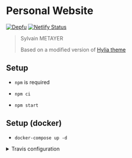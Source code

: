 # Personal Website

[![Depfu](https://badges.depfu.com/badges/8854fd930f182d7c719d31bc443abd5e/overview.svg)](https://depfu.com/github/sylvainmetayer/sylvainmetayer?project_id=6389)
[![Netlify Status](https://api.netlify.com/api/v1/badges/eea326e0-9c5d-443f-a0e5-ba949add331a/deploy-status)](https://app.netlify.com/sites/wizardly-aryabhata-f4e800/deploys)

> Sylvain METAYER
>
> Based on a modified version of [Hylia theme](https://github.com/hankchizljaw/hylia)

## Setup

- `npm` is required

- `npm ci`

- `npm start`

## Setup (docker)

- `docker-compose up -d`

<details>
  <summary>Travis configuration</summary>
  If you want to use travis, you will have to generate the following variables with the [Travis CLI (ruby)](https://docs.travis-ci.com/user/encryption-keys/#usage):

- `travis login` to log in your travis account.

- a private SSH key, to connect to the deploy server.

  To do so, first generate a SSH key and run this command (replacing FILE with the **private** key) : `travis encrypt-file FILE --add`

  The public key must be added to the user `authorized_keys` ssh config, on the remote host

  **Do not version the unencrypted ssh private key !!**

- `travis encrypt DEPLOY_USER=SOME_USER --add`

  This is used to tell travis which user is used to connect to the remote server.

- `travis encrypt DEPLOY_HOST=DOMAIN.FR --add`

  This tells travis where your SSH server is located (can be an IP or a domain)

- `travis encrypt DEPLOY_DIRECTORY_DEV=/var/www/dev.sylvainmetayer.fr --add`

  This tells travis where to deploy your development application on the remote host.

- `travis encrypt DEPLOY_DIRECTORY=SOME_REMOTE_PATH --add`

  This tells travis where to deploy your application on the remote host.

</details>
